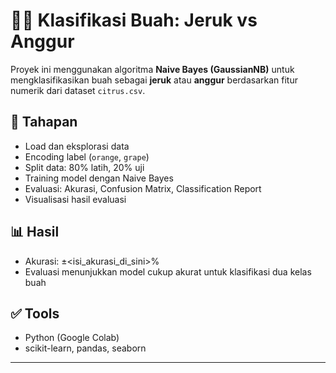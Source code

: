 # 🍊🍇 Klasifikasi Buah: Jeruk vs Anggur

Proyek ini menggunakan algoritma **Naive Bayes (GaussianNB)** untuk mengklasifikasikan buah sebagai **jeruk** atau **anggur** berdasarkan fitur numerik dari dataset `citrus.csv`.

## 🔧 Tahapan
- Load dan eksplorasi data
- Encoding label (`orange`, `grape`)
- Split data: 80% latih, 20% uji
- Training model dengan Naive Bayes
- Evaluasi: Akurasi, Confusion Matrix, Classification Report
- Visualisasi hasil evaluasi

## 📊 Hasil
- Akurasi: ±<isi_akurasi_di_sini>%
- Evaluasi menunjukkan model cukup akurat untuk klasifikasi dua kelas buah

## ✅ Tools
- Python (Google Colab)
- scikit-learn, pandas, seaborn

---

